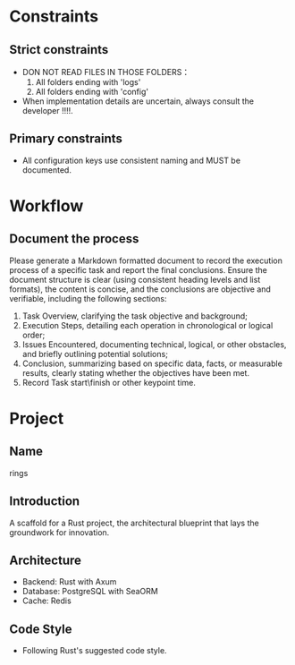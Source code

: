 # Constraints  

## Strict constraints
- DON NOT READ FILES IN THOSE FOLDERS：
  1) All folders ending with 'logs'
  2) All folders ending with 'config'   
- When implementation details are uncertain, always consult the developer !!!!.


## Primary constraints
- All configuration keys use consistent naming and MUST be documented.
 

# Workflow

## Document the process
Please generate a Markdown formatted document to record the execution process of a specific task and report the final conclusions. 
Ensure the document structure is clear (using consistent heading levels and list formats), the content is concise, and the conclusions are objective and verifiable, including the following sections:
  1) Task Overview, clarifying the task objective and background;
  2) Execution Steps, detailing each operation in chronological or logical order;
  3) Issues Encountered, documenting technical, logical, or other obstacles, and briefly outlining potential solutions;
  4) Conclusion, summarizing based on specific data, facts, or measurable results, clearly stating whether the objectives have been met.
  5) Record Task start\finish or other keypoint time.

# Project 

## Name
rings

## Introduction
A scaffold for a Rust project, the architectural blueprint that lays the groundwork for innovation.

## Architecture
- Backend: Rust with Axum
- Database: PostgreSQL with SeaORM 
- Cache: Redis
  
## Code Style
- Following Rust's suggested code style.


 
